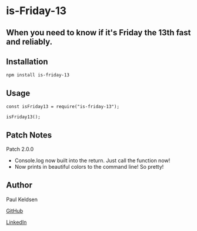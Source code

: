 # is-Friday-13

## When you need to know if it's Friday the 13th fast and reliably.



## Installation
```
npm install is-friday-13
```

## Usage
```
const isFriday13 = require("is-friday-13");

isFriday13();
```

## Patch Notes
Patch 2.0.0
* Console.log now built into the return.  Just call the function now!
* Now prints in beautiful colors to the command line!  So pretty!

## Author
Paul Keldsen



[GitHub](https://github.com/Pkeld148/is-firiday-13)

[LinkedIn](https://www.linkedin.com/in/paul-keldsen/)